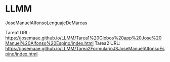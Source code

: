 # LLMM
JoseManuelAlfonsoLenguajeDeMarcas

Tarea1 URL: https://josemaae.github.io/LLMM/Tarea1%20Globos%20app%20Jose%20Manuel%20Alfonso%20Espino/index.html
Tarea2 URL: https://josemaae.github.io/LLMM/Tarea2FormularioJSJoseManuelAlfonsoEspino/index.html
